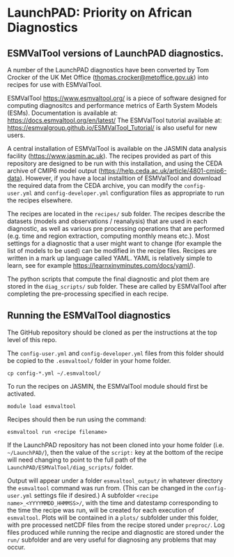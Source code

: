 # LaunchPAD: Priority on African Diagnostics

## ESMValTool versions of LaunchPAD diagnostics.

A number of the LaunchPAD diagnostics have been converted by Tom Crocker of the UK Met Office (thomas.crocker@metoffice.gov.uk) into recipes for use with ESMValTool.

ESMValTool https://www.esmvaltool.org/ is a piece of software designed for computing diagnositcs and performance metrics of Earth System Models (ESMs). Documentation is available at: https://docs.esmvaltool.org/en/latest/ The ESMValTool tutorial available at: https://esmvalgroup.github.io/ESMValTool_Tutorial/ is also useful for new users.

A central installation of ESMValTool is available on the JASMIN data analysis facility (https://www.jasmin.ac.uk). The recipes provided as part of this repository are designed to be run with this installation, and using the CEDA archive of CMIP6 model output (https://help.ceda.ac.uk/article/4801-cmip6-data). However, if you have a local installtion of ESMValTool and download the required data from the CEDA archive, you can modify the `config-user.yml` and `config-developer.yml` configuration files as appropriate to run the recipes elsewhere.

The recipes are located in the `recipes/` sub folder. The recipes describe the datasets (models and observations / reanalysis) that are used in each diagnostic, as well as various pre processing operations that are performed (e.g. time and region extraction, computing monthly means etc.). Most settings for a diagnostic that a user might want to change (for example the list of models to be used) can be modified in the recipe files. Recipes are written in a mark up language called YAML. YAML is relatively simple to learn, see for example https://learnxinyminutes.com/docs/yaml/).

The python scripts that compute the final diagnostic and plot them are stored in the `diag_scripts/` sub folder. These are called by ESMValTool after completing the pre-processing specified in each recipe.

## Running the ESMValTool diagnostics

The GitHub repository should be cloned as per the instructions at the top level of this repo.

The `config-user.yml` and `config-developer.yml` files from this folder should be copied to the `.esmvaltool/` folder in your home folder.

    cp config-*.yml ~/.esmvaltool/
To run the recipes on JASMIN, the ESMValTool module should first be activated.

    module load esmvaltool

Recipes should then be run using the command:

`esmvaltool run <recipe filename>`

If the LaunchPAD repository has not been cloned into your home folder (i.e. `~/LaunchPAD/`), then the value of the `script:` key at the bottom of the recipe will need changing to point to the full path of the `LaunchPAD/ESMValTool/diag_scripts/` folder.

Output will appear under a folder `esmvaltool_output/` in whatever directory the `esmvaltool` command was run from. (This can be changed in the `config-user.yml` settings file if desired.) A subfolder `<recipe name>_<YYYYMMDD_HHMMSS>/`, with the time and datestamp corresponding to the time the recipe was run, will be created for each execution of `esmvaltool`. Plots will be contained in a `plots/` subfolder under this folder, with pre processed netCDF files from the recipe stored under `preproc/`. Log files produced while running the recipe and diagnostic are stored under the `run/` subfolder and are very useful for diagnosing any problems that may occur.